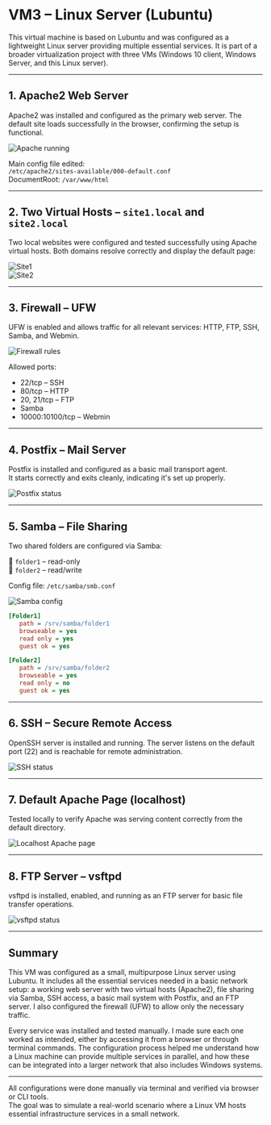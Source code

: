 # VM3 – Linux Server (Lubuntu)

This virtual machine is based on Lubuntu and was configured as a lightweight Linux server providing multiple essential services. It is part of a broader virtualization project with three VMs (Windows 10 client, Windows Server, and this Linux server).

---

## 1. Apache2 Web Server

Apache2 was installed and configured as the primary web server. The default site loads successfully in the browser, confirming the setup is functional.

![Apache running](vm3-apache2.png)

Main config file edited:  
`/etc/apache2/sites-available/000-default.conf`  
DocumentRoot: `/var/www/html`

---

## 2. Two Virtual Hosts – `site1.local` and `site2.local`

Two local websites were configured and tested successfully using Apache virtual hosts. Both domains resolve correctly and display the default page:

![Site1](vm3-site1.png)  
![Site2](vm3-site2.png)

---

## 3. Firewall – UFW

UFW is enabled and allows traffic for all relevant services: HTTP, FTP, SSH, Samba, and Webmin.

![Firewall rules](vm3-firewall.png)

Allowed ports:
- 22/tcp – SSH  
- 80/tcp – HTTP  
- 20, 21/tcp – FTP  
- Samba  
- 10000:10100/tcp – Webmin  

---

## 4. Postfix – Mail Server

Postfix is installed and configured as a basic mail transport agent.  
It starts correctly and exits cleanly, indicating it's set up properly.

![Postfix status](vm3-Postfix.png)

---

## 5. Samba – File Sharing

Two shared folders are configured via Samba:

📁 `folder1` – read-only  
📁 `folder2` – read/write

Config file: `/etc/samba/smb.conf`

![Samba config](vm3-samba.png)

```ini
[Folder1]
   path = /srv/samba/folder1
   browseable = yes
   read only = yes
   guest ok = yes

[Folder2]
   path = /srv/samba/folder2
   browseable = yes
   read only = no
   guest ok = yes
```

---

## 6. SSH – Secure Remote Access

OpenSSH server is installed and running. The server listens on the default port (22) and is reachable for remote administration.

![SSH status](vm3-ssh.png)

---

## 7. Default Apache Page (localhost)

Tested locally to verify Apache was serving content correctly from the default directory.

![Localhost Apache page](vm3-localhost.png)

---

## 8. FTP Server – vsftpd

vsftpd is installed, enabled, and running as an FTP server for basic file transfer operations.

![vsftpd status](vm3-ftp.png)

---

## Summary

This VM was configured as a small, multipurpose Linux server using Lubuntu. It includes all the essential services needed in a basic network setup: a working web server with two virtual hosts (Apache2), file sharing via Samba, SSH access, a basic mail system with Postfix, and an FTP server. I also configured the firewall (UFW) to allow only the necessary traffic.

Every service was installed and tested manually. I made sure each one worked as intended, either by accessing it from a browser or through terminal commands. The configuration process helped me understand how a Linux machine can provide multiple services in parallel, and how these can be integrated into a larger network that also includes Windows systems.


---

All configurations were done manually via terminal and verified via browser or CLI tools.  
The goal was to simulate a real-world scenario where a Linux VM hosts essential infrastructure services in a small network.


